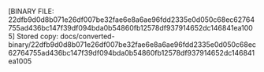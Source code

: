 [BINARY FILE: 22dfb9d0d8b071e26df007be32fae6e8a6ae96fdd2335e0d050c68ec62764755ad436bc147f39df094bda0b54860fb12578df937914652dc146841ea1005]
Stored copy: docs/converted-binary/22dfb9d0d8b071e26df007be32fae6e8a6ae96fdd2335e0d050c68ec62764755ad436bc147f39df094bda0b54860fb12578df937914652dc146841ea1005
